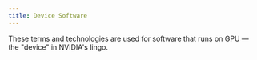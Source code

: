 ```yaml
---
title: Device Software
---
```


These terms and technologies are used for software that runs on GPU — the
"device" in NVIDIA's lingo.
